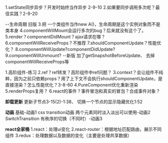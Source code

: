 1.setState同步异步？开发时始终当作异步 2-9-10
2.如果要同步调用多次呢？最佳实践？2-9-20

--生命周期 旧版
3.把 <A />一个类组件当作new A()，生命周期是这个实例对象而不是类本身
4.componentWillMount会运行多次的bug？后来就没有这个了。
5.render？componentDidMount？ajax请求在哪？
6.componentWillReceiveProps？不推荐
7.shouldComponentUpdate？性能优化？
8.componentWillUpdate?componentDidUpdate?
9.componentWillUnmount?
    --新版
加了getSnapshotBeforeUpdate、
去掉componentWillReceiveProps等

1.高阶组件-练习
2.ref？ref转发？高阶组件中ref问题？
3.context？会让组件不纯粹，因为之前只依赖props？用了上下文不会执行shouldComponentUpdate，是直接渲染？怎么性能优化？3-8-60
4.PureComponent优化重新渲染
5.renderProps复用？
6.react的事件？事件冒泡和真实的冒泡？合成事件对象？

**卸载更新**
更新子节点3-15(2)-1:38、
切换一个节点的显示隐藏优化1:52

**动画**
基础-动画1
css transition动画 两个元素同时淡入淡出可以使用-动画2
SwitchTransition 有秩序的切换（不同时）-动画3

**react全家桶**
1.react：处理ui变化
2.react-router：根据地址匹配路由，展示不同组件
3.redux：处理数据以及数据的变化（主要是处理共享数据）